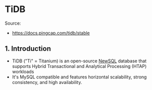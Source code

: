 # TiDB

Source:
- <https://docs.pingcap.com/tidb/stable>

## 1. Introduction

- TiDB ("Ti" = Titanium) is an open-source [NewSQL](../newsql/README.md) database that supports Hybrid Transactional and Analytical Processing (HTAP) workloads
- It's MySQL compatible and features horizontal scalability, strong consistency, and high availability.
